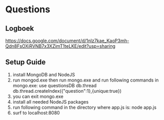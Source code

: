 # Questions
## Logboek
https://docs.google.com/document/d/1nlz7kae_KaoP3mh-Qdn8FsOXiRVNB7x3XZimT1teLKE/edit?usp=sharing

Setup Guide
-----------
1. install MongoDB and NodeJS
2. run mongod.exe then run mongo.exe and run following commands in mongo.exe:
	use questionsDB
	db.thread
	db.thread.createIndex({"question":1},{unique:true})
3. you can exit mongo.exe
4. install all needed NodeJS packages
5. run following command in the directory where app.js is:
	node app.js
6. surf to localhost:8080
